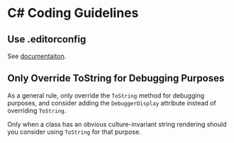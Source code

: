 
# C# Coding Guidelines

## Use .editorconfig

See [documentaiton](editorconfig.md).

## Only Override ToString for Debugging Purposes

As a general rule, only override the `ToString` method for debugging purposes, and consider adding the `DebuggerDisplay` attribute instead of overriding `ToString`.

Only when a class has an obvious culture-invariant string rendering should you consider using `ToString` for that purpose.
